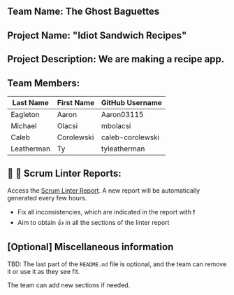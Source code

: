 ## Team Name: The Ghost Baguettes

## Project Name: "Idiot Sandwich Recipes"

## Project Description: We are making a recipe app.

## Team Members:

| Last Name          | First Name         | GitHub Username    |
|--------------------|--------------------|--------------------|
| Eagleton           | Aaron              | Aaron03115         |
| Michael            | Olacsi             | mbolacsi           |
| Caleb              | Corolewski         | caleb-corolewski   |
| Leatherman         | Ty                 | tyleatherman       |

## :eyes: :memo: Scrum Linter Reports:
Access the [Scrum Linter Report](https://scrumlinter.boisestate.edu/CS208S25ScrumLinterReports/CS208-S25-Team1_fz9kbJVYNCa7BoyFA6NsLpTVUCn4pEpSNY89O0WS/). A new report will be automatically generated every few hours.
- Fix all inconsistencies, which are indicated in the report with :heavy_exclamation_mark:
- Aim to obtain :thumbsup: in all the sections of the linter report

## [Optional] Miscellaneous information
TBD: The last part of the `README.md` file is optional, and the team can remove it or use it as they see fit.

The team can add new sections if needed.
